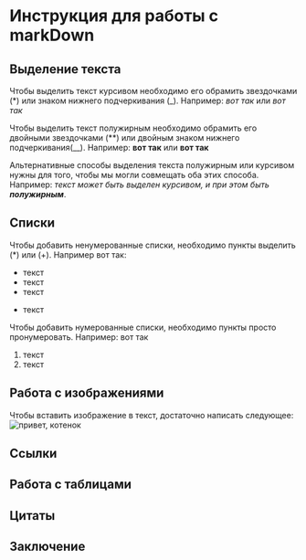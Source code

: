 # Инструкция для работы с markDown

## Выделение текста

Чтобы выделить текст курсивом необходимо его обрамить звездочками (*) или знаком нижнего подчеркивания (_). Например: *вот так* или _вот так_

Чтобы выделить текст полужирным необходимо обрамить его двойными звездочками (**) или двойным знаком нижнего подчеркивания(__). Например: **вот так** или __вот так__

Альтернативные способы выделения текста полужирным или курсивом нужны для того, чтобы мы могли совмещать оба этих способа. Например: _текст может быть выделен курсивом, и при этом быть **полужирным**_.

## Списки

Чтобы добавить ненумерованные списки, необходимо пункты выделить (*) или (+).
Например вот так:
* текст
* текст
* текст
+ текст

Чтобы добавить нумерованные списки, необходимо пункты просто пронумеровать.
Например: вот так
1. текст
2. текст

## Работа с изображениями

Чтобы вставить изображение в текст, достаточно написать следующее: ![привет, котенок](cats.jpg)

## Ссылки

## Работа с таблицами

## Цитаты

## Заключение
